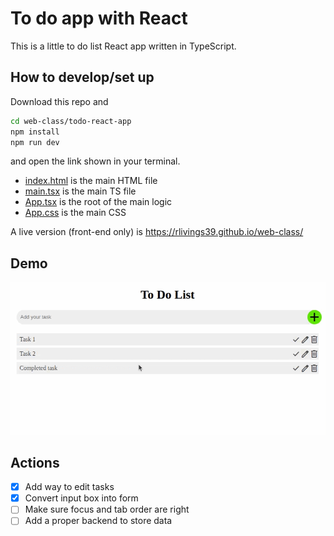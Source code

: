 # To do app with React

This is a little to do list React app written in TypeScript.

## How to develop/set up

Download this repo and

```bash
cd web-class/todo-react-app
npm install
npm run dev
```

and open the link shown in your terminal.

* [index.html](./index.html) is the main HTML file
* [main.tsx](./src/main.tsx) is the main TS file
* [App.tsx](./src/App.tsx) is the root of the main logic
* [App.css](./src/App.css) is the main CSS

A live version (front-end only) is https://rlivings39.github.io/web-class/

## Demo

![To do app](./public/todo-app.gif "To do app")

## Actions
- [x] Add way to edit tasks
- [x] Convert input box into form
- [ ] Make sure focus and tab order are right
- [ ] Add a proper backend to store data
